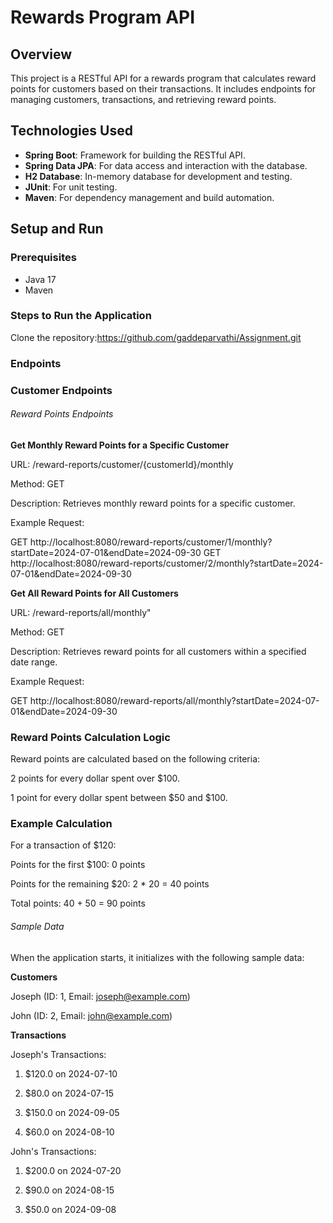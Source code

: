 
# Rewards Program API

## Overview
This project is a RESTful API for a rewards program that calculates reward points for customers based on their transactions. It includes endpoints for managing customers, transactions, and retrieving reward points.

## Technologies Used
- **Spring Boot**: Framework for building the RESTful API.
- **Spring Data JPA**: For data access and interaction with the database.
- **H2 Database**: In-memory database for development and testing.
- **JUnit**: For unit testing.
- **Maven**: For dependency management and build automation.

## Setup and Run
### Prerequisites
- Java 17
- Maven

### Steps to Run the Application
Clone the repository:https://github.com/gaddeparvathi/Assignment.git

### Endpoints

### Customer Endpoints

###### Reward Points Endpoints

**Get Monthly Reward Points for a Specific Customer**

URL: /reward-reports/customer/{customerId}/monthly

Method: GET

Description: Retrieves monthly reward points for a specific customer.

Example Request:

GET http://localhost:8080/reward-reports/customer/1/monthly?startDate=2024-07-01&endDate=2024-09-30
GET http://localhost:8080/reward-reports/customer/2/monthly?startDate=2024-07-01&endDate=2024-09-30


**Get All Reward Points for All Customers**

URL: /reward-reports/all/monthly"

Method: GET

Description: Retrieves reward points for all customers within a specified date range.

Example Request:

GET http://localhost:8080/reward-reports/all/monthly?startDate=2024-07-01&endDate=2024-09-30


### Reward Points Calculation Logic

Reward points are calculated based on the following criteria:

2 points for every dollar spent over $100.

1 point for every dollar spent between $50 and $100.


### Example Calculation

For a transaction of $120:

Points for the first $100: 0 points

Points for the remaining $20: 2 * 20 = 40 points

Total points: 40 + 50 = 90 points


###### Sample Data

When the application starts, it initializes with the following sample data:

**Customers**

Joseph (ID: 1, Email: joseph@example.com)

John (ID: 2, Email: john@example.com)

**Transactions**

Joseph's Transactions:

1. $120.0 on 2024-07-10


2. $80.0 on 2024-07-15


3. $150.0 on 2024-09-05


4. $60.0 on 2024-08-10

John's Transactions:

1. $200.0 on 2024-07-20


2. $90.0 on 2024-08-15


3. $50.0 on 2024-09-08
